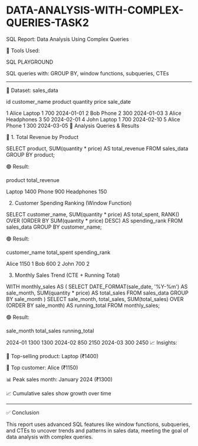 # DATA-ANALYSIS-WITH-COMPLEX-QUERIES-TASK2
SQL Report: Data Analysis Using Complex Queries

🔧 Tools Used:

SQL PLAYGROUND

SQL queries with: GROUP BY, window functions, subqueries, CTEs



---

📁 Dataset: sales_data

id	customer_name	product	quantity	price	sale_date

1	Alice	Laptop	1	700	2024-01-01
2	Bob	Phone	2	300	2024-01-03
3	Alice	Headphones	3	50	2024-02-01
4	John	Laptop	1	700	2024-02-10
5	Alice	Phone	1	300	2024-03-05
📌 Analysis Queries & Results

🔹 1. Total Revenue by Product

SELECT 
  product,
  SUM(quantity * price) AS total_revenue
FROM sales_data
GROUP BY product;

🟢 Result:

product	total_revenue

Laptop	1400
Phone	900
Headphones	150

2. Customer Spending Ranking (Window Function)

SELECT 
  customer_name,
  SUM(quantity * price) AS total_spent,
  RANK() OVER (ORDER BY SUM(quantity * price) DESC) AS spending_rank
FROM sales_data
GROUP BY customer_name;

🟢 Result:

customer_name	total_spent	spending_rank

Alice	1150	1
Bob	600	2
John	700	2

3. Monthly Sales Trend (CTE + Running Total)

WITH monthly_sales AS (
  SELECT 
    DATE_FORMAT(sale_date, '%Y-%m') AS sale_month,
    SUM(quantity * price) AS total_sales
  FROM sales_data
  GROUP BY sale_month
)
SELECT 
  sale_month,
  total_sales,
  SUM(total_sales) OVER (ORDER BY sale_month) AS running_total
FROM monthly_sales;

🟢 Result:

sale_month	total_sales	running_total

2024-01	1300	1300
2024-02	850	2150
2024-03	300	2450
📈 Insights:

💸 Top-selling product: Laptop (₹1400)

👑 Top customer: Alice (₹1150)

📊 Peak sales month: January 2024 (₹1300)

📈 Cumulative sales show growth over time



---

✅ Conclusion

This report uses advanced SQL features like window functions, subqueries, and CTEs to uncover trends and patterns in sales data, meeting the goal of data analysis with complex queries.
